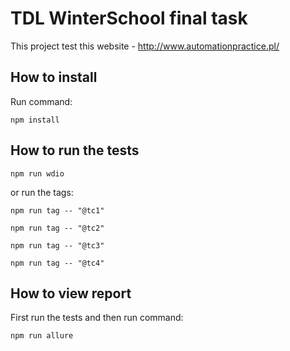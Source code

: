 # TDL WinterSchool final task

This project test this website - http://www.automationpractice.pl/

## How to install
Run command:
```
npm install
```

## How to run the tests
```
npm run wdio
```
or run the tags:
```
npm run tag -- "@tc1" 
```
```
npm run tag -- "@tc2" 
```
```
npm run tag -- "@tc3" 
```
```
npm run tag -- "@tc4" 
```
## How to view report
First run the tests and then run command:
```
npm run allure
```